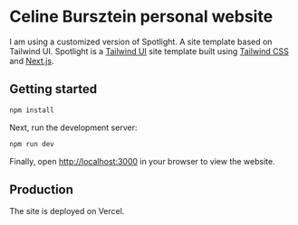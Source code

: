 # Celine Bursztein personal website 

I am using a customized version of Spotlight. A site template based on Tailwind UI.
Spotlight is a [Tailwind UI](https://tailwindui.com) site template built using [Tailwind CSS](https://tailwindcss.com) and [Next.js](https://nextjs.org).

## Getting started

```bash
npm install
```

Next, run the development server:

```bash
npm run dev
```
Finally, open [http://localhost:3000](http://localhost:3000) in your browser to view the website.

## Production
The site is deployed on Vercel.
